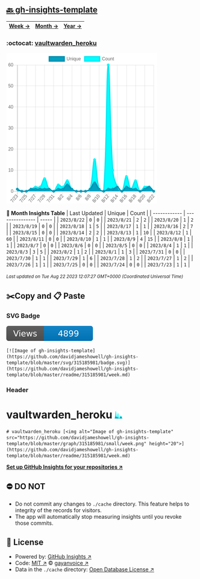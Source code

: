 ## [🔙 gh-insights-template](https://github.com/davidjameshowell/gh-insights-template)
| [**Week →**](https://github.com/davidjameshowell/gh-insights-template/blob/master/readme/315185981/week.md) | [**Month →**](https://github.com/davidjameshowell/gh-insights-template/blob/master/readme/315185981/month.md) | [**Year →**](https://github.com/davidjameshowell/gh-insights-template/blob/master/readme/315185981/year.md) |
 | ------------ | --------------- | ----- |

### :octocat: [vaultwarden_heroku](https://github.com/davidjameshowell/vaultwarden_heroku)
![Image of gh-insights-template](https://github.com/davidjameshowell/gh-insights-template/blob/master/graph/315185981/large/month.png)

**:calendar: Month Insights Table**
| Last Updated | Unique | Count |
 | ------------ | --------------- | ----- |
 | `2023/8/22` |  `0` | `0` |
 | `2023/8/21` |  `2` | `2` |
 | `2023/8/20` |  `1` | `2` |
 | `2023/8/19` |  `0` | `0` |
 | `2023/8/18` |  `1` | `5` |
 | `2023/8/17` |  `1` | `1` |
 | `2023/8/16` |  `2` | `7` |
 | `2023/8/15` |  `0` | `0` |
 | `2023/8/14` |  `2` | `2` |
 | `2023/8/13` |  `1` | `10` |
 | `2023/8/12` |  `1` | `60` |
 | `2023/8/11` |  `0` | `0` |
 | `2023/8/10` |  `1` | `1` |
 | `2023/8/9` |  `4` | `15` |
 | `2023/8/8` |  `1` | `1` |
 | `2023/8/7` |  `0` | `0` |
 | `2023/8/6` |  `0` | `0` |
 | `2023/8/5` |  `0` | `0` |
 | `2023/8/4` |  `1` | `1` |
 | `2023/8/3` |  `3` | `5` |
 | `2023/8/2` |  `1` | `2` |
 | `2023/8/1` |  `1` | `3` |
 | `2023/7/31` |  `0` | `0` |
 | `2023/7/30` |  `1` | `1` |
 | `2023/7/29` |  `1` | `6` |
 | `2023/7/28` |  `1` | `2` |
 | `2023/7/27` |  `1` | `2` |
 | `2023/7/26` |  `1` | `1` |
 | `2023/7/25` |  `0` | `0` |
 | `2023/7/24` |  `0` | `0` |
 | `2023/7/23` |  `1` | `1` |

<small><i>Last updated on Tue Aug 22 2023 12:07:27 GMT+0000 (Coordinated Universal Time)</i></small>

## ✂️Copy and 📋 Paste
### SVG Badge
[![Image of gh-insights-template](https://github.com/davidjameshowell/gh-insights-template/blob/master/svg/315185981/badge.svg)](https://github.com/davidjameshowell/gh-insights-template/blob/master/readme/315185981/week.md)
```readme
[![Image of gh-insights-template](https://github.com/davidjameshowell/gh-insights-template/blob/master/svg/315185981/badge.svg)](https://github.com/davidjameshowell/gh-insights-template/blob/master/readme/315185981/week.md)
```
### Header
# vaultwarden_heroku [<img alt="Image of gh-insights-template" src="https://github.com/davidjameshowell/gh-insights-template/blob/master/graph/315185981/small/week.png" height="20">](https://github.com/davidjameshowell/gh-insights-template/blob/master/readme/315185981/week.md)
```readme
# vaultwarden_heroku [<img alt="Image of gh-insights-template" src="https://github.com/davidjameshowell/gh-insights-template/blob/master/graph/315185981/small/week.png" height="20">](https://github.com/davidjameshowell/gh-insights-template/blob/master/readme/315185981/week.md)
```
[**Set up GitHub Insights for your repositories ↗️**](https://github.com/gayanvoice/github-insights)
## ⛔ DO NOT
- Do not commit any changes to `./cache` directory. This feature helps to integrity of the records for visitors.
- The app will automatically stop measuring insights until you revoke those commits.
## 📄 License
- Powered by: [GitHub Insights ↗️](https://github.com/gayanvoice/github-insights)
- Code: [MIT ↗️](./LICENSE) © [gayanvoice ↗️](https://github.com/gayanvoice)
- Data in the `./cache` directory: [Open Database License ↗️](https://opendatacommons.org/licenses/odbl/1-0/)